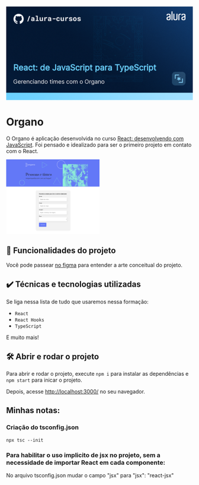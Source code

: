 ![Integrando seu projeto React com APIs](thumbnail.png)

# Organo

O Organo é aplicação desenvolvida no curso <a href="https://cursos.alura.com.br/course/react-desenvolvendo-javascript" target="_blank">React: desenvolvendo com JavaScript</a>.
Foi pensado e idealizado para ser o primeiro projeto em contato com o React.

<img src="screencapture.png" alt="Imagem do Organo" width="50%">

## 🔨 Funcionalidades do projeto

Você pode passear <a href="https://cursos.alura.com.br/course/react-desenvolvendo-javascript" target="_blank">no figma</a> para entender a arte conceitual do projeto.

## ✔️ Técnicas e tecnologias utilizadas

Se liga nessa lista de tudo que usaremos nessa formação:

- `React`
- `React Hooks`
- `TypeScript`

E muito mais!

## 🛠️ Abrir e rodar o projeto

Para abrir e rodar o projeto, execute `npm i` para instalar as dependências e `npm start` para inicar o projeto.

Depois, acesse <a href="http://localhost:3000/">http://localhost:3000/</a> no seu navegador.

## Minhas notas:

### Criação do tsconfig.json

```javascript:
npx tsc --init
```

### Para habilitar o uso implicito de jsx no projeto, sem a necessidade de importar React em cada componente:

No arquivo tsconfig.json mudar o campo "jsx" para "jsx": "react-jsx"
